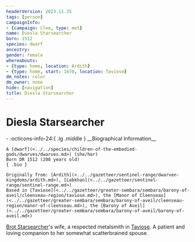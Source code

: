```yaml
---
headerVersion: 2023.11.25
tags: [person]
campaignInfo:
- {campaign: Clee, type: met}
name: Diesla Starsearcher
born: 1512
species: dwarf
ancestry:
gender: female
whereabouts:
- {type: home, location: Ardith}
- {type: home, start: 1670, location: Taviose}
dm_notes: color
dm_owner: none
hide: [navigation]
title: Diesla Starsearcher
---
```

# Diesla Starsearcher
<div class="grid cards ext-narrow-margin ext-one-column" markdown>
- :octicons-info-24:{ .lg .middle } __Biographical Information__

    A [dwarf](<../../species/children-of-the-embodied-gods/dwarves/dwarves.md>) (she/her)  
    Born DR 1512 (208 years old)  
    { .bio }

    Originally from: [Ardith](<../../gazetteer/sentinel-range/dwarven-kingdoms/ardith.md>), [Labkhan](<../../gazetteer/sentinel-range/sentinel-range.md>)
    Based in [Taviose](<../../gazetteer/greater-sembara/sembara/barony-of-aveil/cleenseau-region/taviose.md>), the [Manor of Cleenseau](<../../gazetteer/greater-sembara/sembara/barony-of-aveil/cleenseau-region/manor-of-cleenseau.md>), the [Barony of Aveil](<../../gazetteer/greater-sembara/sembara/barony-of-aveil/barony-of-aveil.md>)
</div>


[Brot Starsearcher](<./brot-starsearcher.md>)'s wife, a respected metalsmith in [Taviose](<../../gazetteer/greater-sembara/sembara/barony-of-aveil/cleenseau-region/taviose.md>). A patient and loving companion to her somewhat scatterbrained spouse.